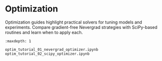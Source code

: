 # Optimization

Optimization guides highlight practical solvers for tuning models and experiments. Compare gradient-free Nevergrad strategies with SciPy-based routines and learn when to apply each.

```{toctree}
:maxdepth: 1

optim_tutorial_01_nevergrad_optimizer.ipynb
optim_tutorial_02_scipy_optimizer.ipynb
```

